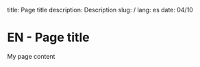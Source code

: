 title: Page title
description: Description
slug: /
lang: es
date: 04/10

# EN - Page title

My page content
